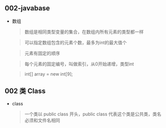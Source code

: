 ## 002-javabase
* 数组
    > 数组是相同类型变量的集合，在数组内所有元素的类型都一样

    > 可以指定数组包含的元素个数，最多为int的最大值个

    > 元素有固定的顺序

    > 每个元素的固定编号，叫做索引，从0开始递增，类型int

    > int[] array = new int[9];

## 002 类 Class
* class
    > 一个类以 public class 开头，public class 代表这个类是公共类，类名必须和文件名相同
    > 
    